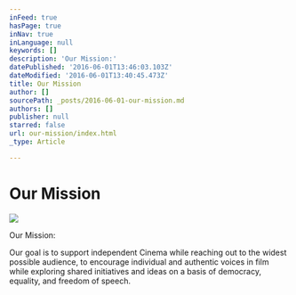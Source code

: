 ```yaml
---
inFeed: true
hasPage: true
inNav: true
inLanguage: null
keywords: []
description: 'Our Mission:'
datePublished: '2016-06-01T13:46:03.103Z'
dateModified: '2016-06-01T13:40:45.473Z'
title: Our Mission
author: []
sourcePath: _posts/2016-06-01-our-mission.md
authors: []
publisher: null
starred: false
url: our-mission/index.html
_type: Article

---
```

# Our Mission
![](https://the-grid-user-content.s3-us-west-2.amazonaws.com/d833a07f-e3c8-4a4b-8628-c9bcc31f8741.jpg)

Our Mission:

Our goal is to support independent Cinema while reaching out to the widest possible audience, to encourage individual and authentic voices in film while exploring shared initiatives and ideas on a basis of democracy, equality, and freedom of speech.